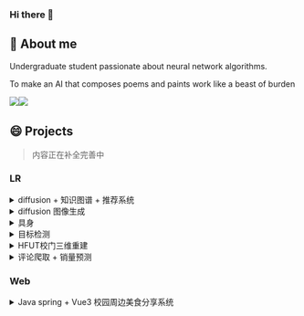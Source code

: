 ### Hi there 👋

## 🤔 About me
Undergraduate student passionate about neural network algorithms.  

To make an AI that composes poems and paints work like a beast of burden

<!-- clone from liyupi -->
<img align="" height="137px" src="https://github-readme-stats.vercel.app/api?username=chaos7857&hide_title=true&hide_border=true&show_icons=true&include_all_commits=true&line_height=21&bg_color=0,EC6C6C,FFD479,FFFC79,73FA79&theme=graywhite&locale=cn" /><img align="" height="137px" src="https://github-readme-stats.vercel.app/api/top-langs/?username=chaos7857&hide_title=true&hide_border=true&layout=compact&bg_color=0,73FA79,73FDFF,D783FF&theme=graywhite&locale=cn" />

<!-- ------------------------------------------------------ -->

## 😄 Projects

> 内容正在补全完善中

### LR
<details>
<summary>diffusion + 知识图谱 + 推荐系统</summary>
123
</details>

<!-- ------------------------------------------------------ -->
<details>
<summary>diffusion 图像生成</summary>
123
</details>

<!-- ------------------------------------------------------ -->
<details>
<summary>具身</summary>
	<img src="./asset/README/2024-08-28 00-54-02 的屏幕截图.png" style="width:45%"
         alt="仿真"/>
    <img src="./asset/README/Figure_1.png" style="width:45%"
         alt="数据分析"/>
    <img src="./asset/README/Snipaste_2025-07-14_18-28-39.png" style="width:45%"
         alt="真机实验"/>
    <img src="./asset/README/Snipaste_2025-07-14_18-29-14.png" style="width:45%"
         alt="真机实验"/>
</details>
<!-- ------------------------------------------------------ -->

<details>
<summary>目标检测</summary>
1
</details>
<!-- ------------------------------------------------------ -->
<details>
<summary>HFUT校门三维重建</summary>
nerf vs 3dgs 
</details>
<!-- ------------------------------------------------------ -->

<details>
<summary>评论爬取 + 销量预测</summary>
	<img src="./asset/README/method-1752487975116-3.png" 
         alt=""
         style="width:45%"/>
    <img src="./asset/README/2.png" alt="" style="width:45%"/>
    <img src="./asset/README/5.png" alt="" style="width:70%"/>
</details>


### Web

<details>
<summary>Java spring + Vue3 校园周边美食分享系统</summary>
	<img src="./asset/README/image-20250714183654506.png" alt="" style="width:45%"/>
    <img src="./asset/README/image-20250714183738838.png" alt="" style="width:45%"/>
    <img src="./asset/README/image-20250714183815313.png" alt="" style="width:45%"/>
    <img src="./asset/README/image-20250714183847999.png" alt="" style="width:45%"/>
</details>

